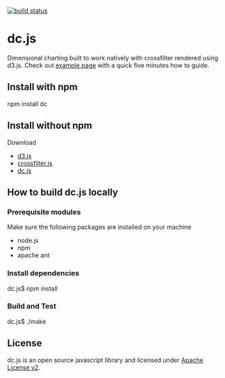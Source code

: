 [![build status](https://secure.travis-ci.org/NickQiZhu/dc.js.png)](http://travis-ci.org/NickQiZhu/dc.js)

dc.js
=====

Dimensional charting built to work natively with crossfilter rendered using d3.js. Check out
[example page](http://nickqizhu.github.com/dc.js/) with a quick five minutes how to guide.


Install with npm
--------------------
npm install dc


Install without npm
--------------------
Download
* [d3.js](https://github.com/mbostock/d3)
* [crossfilter.js](https://github.com/square/crossfilter)
* [dc.js](https://github.com/NickQiZhu/dc.js)


How to build dc.js locally
---------------------------

### Prerequisite modules

Make sure the following packages are installed on your machine
* node.js
* npm
* apache ant

### Install dependencies

dc.js$ npm install

### Build and Test

dc.js$ ./make


License
--------------------

dc.js is an open source javascript library and licensed under
[Apache License v2](http://www.apache.org/licenses/LICENSE-2.0.html).
